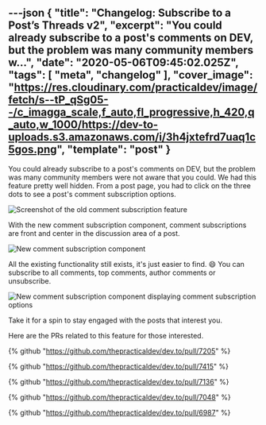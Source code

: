 ---json
{
  "title": "Changelog: Subscribe to a Post’s Threads v2",
  "excerpt": "You could already subscribe to a post's comments on DEV, but the problem was many community members w...",
  "date": "2020-05-06T09:45:02.025Z",
  "tags": [
    "meta",
    "changelog"
  ],
  "cover_image": "https://res.cloudinary.com/practicaldev/image/fetch/s--tP_qSg05--/c_imagga_scale,f_auto,fl_progressive,h_420,q_auto,w_1000/https://dev-to-uploads.s3.amazonaws.com/i/3h4jxtefrd7uaq1c5gos.png",
  "template": "post"
}
---
You could already subscribe to a post's comments on DEV, but the problem was many community members were not aware that you could. We had this feature pretty well hidden. From a post page, you had to click on the three dots to see a post's comment subscription options.

![Screenshot of the old comment subscription feature](https://dev-to-uploads.s3.amazonaws.com/i/0sj1vxrqee4oji1r2yz2.png)

With the new comment subscription component, comment subscriptions are front and center in the discussion area of a post.

![New comment subscription component](https://dev-to-uploads.s3.amazonaws.com/i/airq1toftv6k2u0zaggl.png)

All the existing functionality still exists, it's just easier to find. 😄 You can subscribe to all comments, top comments, author comments or unsubscribe.

![New comment subscription component displaying comment subscription options](https://dev-to-uploads.s3.amazonaws.com/i/u5ngx2iqvxvz5ysi1771.png)

Take it for a spin to stay engaged with the posts that interest you.

Here are the PRs related to this feature for those interested.

{% github "https://github.com/thepracticaldev/dev.to/pull/7205" %}

{% github "https://github.com/thepracticaldev/dev.to/pull/7415" %}

{% github "https://github.com/thepracticaldev/dev.to/pull/7136" %}

{% github "https://github.com/thepracticaldev/dev.to/pull/7048" %}

{% github "https://github.com/thepracticaldev/dev.to/pull/6987" %}


